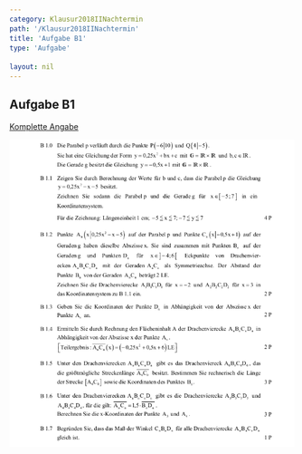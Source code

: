 ```yaml
---
category: Klausur2018IINachtermin
path: '/Klausur2018IINachtermin'
title: 'Aufgabe B1'
type: 'Aufgabe'

layout: nil
---
```


## Aufgabe B1
<p> <a href="https://www.isb.bayern.de/download/21255/2018_mii_nt.pdf"> Komplette Angabe </a> </p>
<img src="./Aufgabenstellungen/2018_mii_nt/2018_mii_nt_b1.png">


